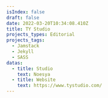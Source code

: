 ```yaml
---
isIndex: false
draft: false
date: 2022-03-20T10:34:08.410Z
title: TY Studio
projects_types: Editorial
projects_tags:
  - Jamstack
  - Jekyll
  - SASS
datas:
  - title: Studio
    text: Noesya
  - title: Website
    text: https://www.tystudio.com/
---
```

